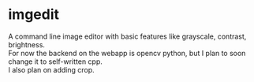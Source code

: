 # imgedit
A command line image editor with basic features like grayscale, contrast, brightness.  
For now the backend on the webapp is opencv python, but I plan to soon change it to self-written cpp.  
I also plan on adding crop.  
